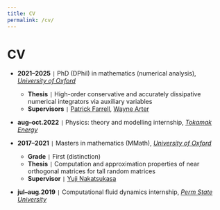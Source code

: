 ```yaml
---
title: CV
permalink: /cv/
---
```


# CV

- **2021–2025** <code>&#124;</code> PhD (DPhil) in mathematics (numerical analysis), [*University of Oxford*](https://www.maths.ox.ac.uk/)
    - **Thesis** <code>&#124;</code> High-order conservative and accurately dissipative numerical integrators via auxiliary variables
    - **Supervisors** <code>&#124;</code> [Patrick Farrell](https://pefarrell.org/), [Wayne Arter](https://www.linkedin.com/in/wayne-arter-86375211/)
- **aug–oct.2022** <code>&#124;</code> Physics: theory and modelling internship, [*Tokamak Energy*](https://tokamakenergy.com/)
  
- **2017–2021** <code>&#124;</code> Masters in mathematics (MMath), [*University of Oxford*](https://www.maths.ox.ac.uk/)
    - **Grade** <code>&#124;</code> First (distinction)
    - **Thesis** <code>&#124;</code> Computation and approximation properties of near orthogonal matrices for tall random matrices
    - **Supervisor** <code>&#124;</code> [Yuji Nakatsukasa](https://people.maths.ox.ac.uk/nakatsukasa/)
- **jul–aug.2019** <code>&#124;</code> Computational fluid dynamics internship, [*Perm State University*](http://en.psu.ru/)
